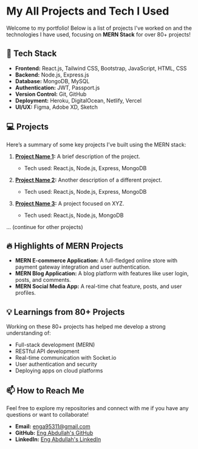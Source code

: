 # My All Projects and Tech I Used

Welcome to my portfolio! Below is a list of projects I've worked on and the technologies I have used, focusing on **MERN Stack** for over 80+ projects!

## 🚀 Tech Stack

- **Frontend:** React.js, Tailwind CSS, Bootstrap, JavaScript, HTML, CSS
- **Backend:** Node.js, Express.js
- **Database:** MongoDB, MySQL
- **Authentication:** JWT, Passport.js
- **Version Control:** Git, GitHub
- **Deployment:** Heroku, DigitalOcean, Netlify, Vercel
- **UI/UX:** Figma, Adobe XD, Sketch

## 💻 Projects

Here’s a summary of some key projects I’ve built using the MERN stack:

1. **[Project Name 1](link):** A brief description of the project. 
   - Tech used: React.js, Node.js, Express, MongoDB

2. **[Project Name 2](link):** Another description of a different project.
   - Tech used: React.js, Node.js, Express, MongoDB

3. **[Project Name 3](link):** A project focused on XYZ.
   - Tech used: React.js, Node.js, MongoDB

... (continue for other projects)

## 🔥 Highlights of MERN Projects

- **MERN E-commerce Application:** A full-fledged online store with payment gateway integration and user authentication.
- **MERN Blog Application:** A blog platform with features like user login, posts, and comments.
- **MERN Social Media App:** A real-time chat feature, posts, and user profiles.

## 💡 Learnings from 80+ Projects

Working on these 80+ projects has helped me develop a strong understanding of:
- Full-stack development (MERN)
- RESTful API development
- Real-time communication with Socket.io
- User authentication and security
- Deploying apps on cloud platforms

## 📫 How to Reach Me

Feel free to explore my repositories and connect with me if you have any questions or want to collaborate!

- **Email:** enga95311@gmail.com
- **GitHub:** [Eng Abdullah's GitHub](https://github.com/engabdullah-2024)
- **LinkedIn:** [Eng Abdullah's LinkedIn](https://www.linkedin.com/in/engabdullah)
